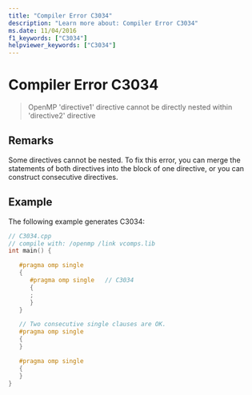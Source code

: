 ```yaml
---
title: "Compiler Error C3034"
description: "Learn more about: Compiler Error C3034"
ms.date: 11/04/2016
f1_keywords: ["C3034"]
helpviewer_keywords: ["C3034"]
---
```

# Compiler Error C3034

> OpenMP 'directive1' directive cannot be directly nested within 'directive2' directive

## Remarks

Some directives cannot be nested. To fix this error, you can merge the statements of both directives into the block of one directive, or you can construct consecutive directives.

## Example

The following example generates C3034:

```cpp
// C3034.cpp
// compile with: /openmp /link vcomps.lib
int main() {

   #pragma omp single
   {
      #pragma omp single   // C3034
      {
      ;
      }
   }

   // Two consecutive single clauses are OK.
   #pragma omp single
   {
   }

   #pragma omp single
   {
   }
}
```
